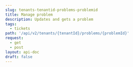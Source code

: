 ```yaml
---
slug: tenants-tenantid-problems-problemid
title: Manage problem
description: Updates and gets a problem
tags:
  - tickets
path: '/api/v2/tenants/{tenantId}/problems/{problemId}'
request:
  - get
  - post
layout: api-doc
draft: false
---
```

